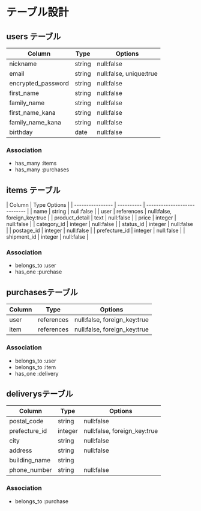 # テーブル設計

## users テーブル

| Column             | Type     | Options                 |
| ------------------ | -------- | ----------------------- |
| nickname           | string   | null:false              |
| email              | string   | null:false, unique:true |
| encrypted_password | string   | null:false              |
| first_name         | string   | null:false              |
| family_name        | string   | null:false              |
| first_name_kana    | string   | null:false              |
| family_name_kana   | string   | null:false              |
| birthday           | date     | null:false              |

### Association

- has_many  :items
- has_many  :purchases

## items テーブル

| Column           | Type      Options                         |
| ---------------- | ---------- | ---------------------------- |
| name             | string     | null:false                   |
| user             | references | null:false, foreign_key:true |
| product_detail   | text       | null:false                   |
| price            | integer    | null:false                   |
| category_id      | integer    | null:false                   |
| status_id        | integer    | null:false                   |
| postage_id       | integer    | null:false                   |
| prefecture_id    | integer    | null:false                   |
| shipment_id      | integer    | null:false                   |

### Association

- belongs_to :user
- has_one    :purchase

## purchasesテーブル

| Column      | Type       | Options                      |
| ------------| -----------| -----------------------------|
| user        | references | null:false, foreign_key:true |
| item        | references | null:false, foreign_key:true |

### Association

- belongs_to :user
- belongs_to :item
- has_one    :delivery

## deliverysテーブル

| Column        | Type    | Options                       |
| --------------| ------- | ----------------------------- |
| postal_code   | string  | null:false                    |
| prefecture_id | integer | null:false,  foreign_key:true |
| city          | string  | null:false                    |
| address       | string  | null:false                    |
| building_name | string  |                               |
| phone_number  | string  | null:false                    |

### Association

- belongs_to :purchase
